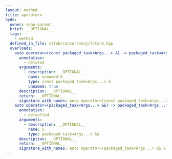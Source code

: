 ```yaml
---
layout: method
title: operator=
hyde:
  owner: sean-parent
  brief: __OPTIONAL__
  tags:
    - method
  defined_in_file: stlab/concurrency/future.hpp
  overloads:
    auto operator=(const packaged_task<Args...> &) -> packaged_task<Args...> &:
      annotation:
        - deleted
      arguments:
        - description: __OPTIONAL__
          name: unnamed-0
          type: const packaged_task<Args...> &
          unnamed: true
      description: __OPTIONAL__
      return: __OPTIONAL__
      signature_with_names: auto operator=(const packaged_task<Args...> &) -> packaged_task<Args...> &
    auto operator=(packaged_task<Args...> &&) -> packaged_task<Args...> &:
      annotation:
        - defaulted
      arguments:
        - description: __OPTIONAL__
          name: x
          type: packaged_task<Args...> &&
      description: __OPTIONAL__
      return: __OPTIONAL__
      signature_with_names: auto operator=(packaged_task<Args...> && x) -> packaged_task<Args...> &
---
```

